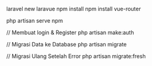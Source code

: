 laravel new laravue
npm install
npm install vue-router

php artisan serve
npm

// Membuat login & Register
php artisan make:auth

// Migrasi Data ke Database
php artisan migrate

// Migrasi Ulang Setelah Error
php artisan migrate:fresh
